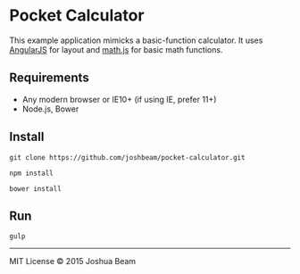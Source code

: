 # Pocket Calculator

This example application mimicks a basic-function calculator. It uses <a href="https://angularjs.org/">AngularJS</a> for layout and <a href="http://mathjs.org/">math.js</a> for basic math functions.

## Requirements

- Any modern browser or IE10+ (if using IE, prefer 11+)
- Node.js, Bower

## Install

```
git clone https://github.com/joshbeam/pocket-calculator.git

npm install

bower install
```

## Run

```
gulp
```

<hr>

MIT License &copy; 2015 Joshua Beam